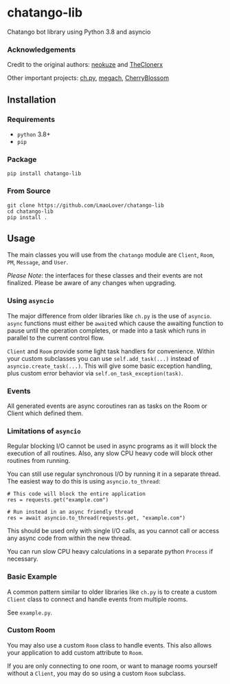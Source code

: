 # chatango-lib

Chatango bot library using Python 3.8 and asyncio

### Acknowledgements

Credit to the original authors: [neokuze](https://github.com/neokuze/chatango-lib) and [TheClonerx](https://github.com/TheClonerx)

Other important projects: [ch.py](https://github.com/nhammond129/ch.py), [megach](https://github.com/linkkg/megach), [CherryBlossom](https://github.com/sweets/Cherry-Blossom)

## Installation

### Requirements

 - `python` 3.8+
 - `pip`

### Package
```
pip install chatango-lib
```

### From Source
```
git clone https://github.com/LmaoLover/chatango-lib
cd chatango-lib
pip install .
```

## Usage

The main classes you will use from the `chatango` module are `Client`, `Room`, `PM`, `Message`, and `User`.

*Please Note*: the interfaces for these classes and their events are not finalized.  Please be aware of any changes when upgrading.

### Using `asyncio`

The major difference from older libraries like `ch.py` is the use of `asyncio`. `async` functions must either be `await`ed which cause the awaiting function to pause until the operation completes, or made into a task which runs in parallel to the current control flow.

`Client` and `Room` provide some light task handlers for convenience.  Within your custom subclasses you can use `self.add_task(...)` instead of `asyncio.create_task(...)`.  This will give some basic exception handling, plus custom error behavior via `self.on_task_exception(task)`.

### Events

All generated events are async coroutines ran as tasks on the Room or Client which defined them.

### Limitations of `asyncio`

Regular blocking I/O cannot be used in async programs as it will block the execution of all routines.  Also, any slow CPU heavy code will block other routines from running.

You can still use regular synchronous I/O by running it in a separate thread.  The easiest way to do this is using `asyncio.to_thread`:

```
# This code will block the entire application
res = requests.get("example.com")

# Run instead in an async friendly thread
res = await asyncio.to_thread(requests.get, "example.com")
```

This should be used only with single I/O calls, as you cannot call or access any async code from within the new thread.

You can run slow CPU heavy calculations in a separate python `Process` if necessary.

### Basic Example

A common pattern similar to older libraries like `ch.py` is to create a custom `Client` class to connect and handle events from multiple rooms.

See `example.py`.

### Custom Room

You may also use a custom `Room` class to handle events.  This also allows your application to add custom attribute to `Room`.

If you are only connecting to one room, or want to manage rooms yourself without a `Client`, you may do so using a custom `Room` subclass.

